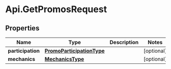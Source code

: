 # Api.GetPromosRequest

## Properties

Name | Type | Description | Notes
------------ | ------------- | ------------- | -------------
**participation** | [**PromoParticipationType**](PromoParticipationType.md) |  | [optional] 
**mechanics** | [**MechanicsType**](MechanicsType.md) |  | [optional] 


